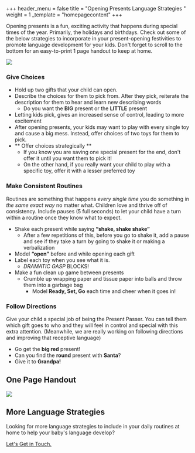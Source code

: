 +++
header_menu = false
title = "Opening Presents Language Strategies "
weight = 1
_template = "homepagecontent"
+++

Opening presents is a fun, exciting activity that happens during special times of the year. Primarily, the holidays and birthdays. Check out some of the below strategies to incorporate in your present-opening festivities to promote language development for your kids. Don't forget to scroll to the bottom for an easy-to-print 1 page handout to keep at home.

![](/uploads/family-opening-presents.png)

### Give Choices

* Hold up two gifts that your child can open.
* Describe the choices for them to pick from. After they pick, reiterate the description for them to hear and learn new describing words
  * Do you want the **BIG** present or the **LITTLE** present
* Letting kids pick, gives an increased sense of control, leading to more excitement
* After opening presents, your kids may want to play with every single toy and cause a big mess. Instead, offer choices of two toys for them to pick.
* ** Offer choices strategically **
  * If you know you are saving one special present for the end, don't offer it until you want them to pick it!
  * On the other hand, if you really want your child to play with a specific toy, offer it with a lesser preferred toy

### Make Consistent Routines

Routines are something that happens _every single time_ you do something in _the same exact way_ no matter what. Children love and thrive off of consistency. Include pauses (5 full seconds) to let your child have a turn within a routine once they know what to expect.

* Shake each present while saying **“shake, shake shake”**
  * After a few repetitions of this, before you go to shake it, add a pause and see if they take a turn by going to shake it or making a verbalization
* Model **“open”** before and while opening each gift
* Label each toy when you see what it is.
  * _DRAMATIC GASP_ BLOCKS!
* Make a fun clean up game between presents
  * Crumble up wrapping paper and tissue paper into balls and throw them into a garbage bag
    * Model **Ready, Set, Go** each time and cheer when it goes in!

### Follow Directions

Give your child a special job of being the Present Passer.  You can tell them which gift goes to who and they will feel in control and special with this extra attention. (Meanwhile, we are really working on following directions and improving that receptive language)

* Go get the **big red** present!
* Can you find the **round** present with **Santa**?
* Give it to **Grandpa!**

## One Page Handout

![](/uploads/opening-presents-parent-handout.png)

## More Language Strategies

Looking for more language strategies to include in your daily routines at home to help your baby's language develop? 

[Let's Get in Touch.](/#lets-get-in-touch)
